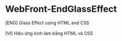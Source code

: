 # WebFront-EndGlassEffect
[ENG] Glass Effect using HTML and CSS
<br>
<br>
[VI] Hiệu ứng kính làm bằng HTML và CSS
